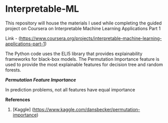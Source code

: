 # Interpretable-ML
This repository will house the materials I used while completing the guided project on Coursera on Interpretable Machine Learning Applications Part 1

Link - (https://www.coursera.org/projects/interpretable-machine-learning-applications-part-1)

The Python code uses the ELI5 library that provides explainability frameworks for black-box models. The Permutation Importance feature is used to provide the most explainable features for decision tree and random forests. 

***Permutation Feature Importance***

In prediction problems, not all features have equal importance


**References**
1. [Kaggle] (https://www.kaggle.com/dansbecker/permutation-importance)
